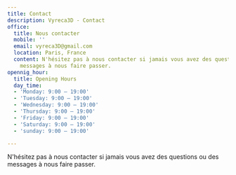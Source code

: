 ```yaml
---
title: Contact
description: Vyreca3D - Contact
office:
  title: Nous contacter
  mobile: ''
  email: vyreca3D@gmail.com
  location: Paris, France
  content: N'hésitez pas à nous contacter si jamais vous avez des questions ou des
    messages à nous faire passer.
opennig_hour:
  title: Opening Hours
  day_time:
  - 'Monday: 9:00 – 19:00'
  - 'Tuesday: 9:00 – 19:00'
  - 'Wednesday: 9:00 – 19:00'
  - 'Thursday: 9:00 – 19:00'
  - 'Friday: 9:00 – 19:00'
  - 'Saturday: 9:00 – 19:00'
  - 'sunday: 9:00 – 19:00'

---
```

N'hésitez pas à nous contacter si jamais vous avez des questions ou des messages à nous faire passer.